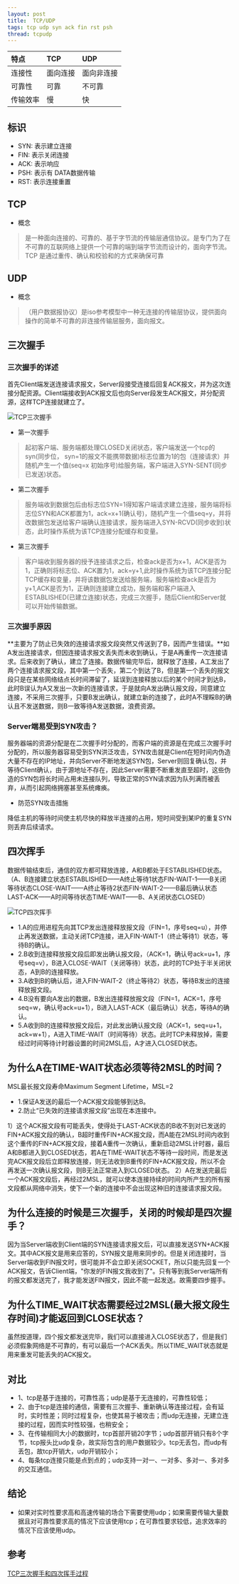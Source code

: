 ```yaml
---
layout: post
title:  TCP/UDP
tags: tcp udp syn ack fin rst psh
thread: tcpudp
---
```

|特点|TCP|UDP|
|:---|:---|:---|
|连接性|面向连接|面向非连接|
|可靠性|可靠|不可靠|
|传输效率|慢|快|

## 标识
* SYN: 表示建立连接
* FIN: 表示关闭连接
* ACK: 表示响应
* PSH: 表示有 DATA数据传输
* RST: 表示连接重置

## TCP

* 概念

> 是一种面向连接的、可靠的、基于字节流的传输层通信协议。是专门为了在不可靠的互联网络上提供一个可靠的端到端字节流而设计的，面向字节流。
> TCP 是通过重传、确认和校验和的方式来确保可靠

## UDP

* 概念

> （用户数据报协议）是iso参考模型中一种无连接的传输层协议，提供面向操作的简单不可靠的非连接传输层服务，面向报文。

## 三次握手

### 三次握手的详述
首先Client端发送连接请求报文，Server段接受连接后回复ACK报文，并为这次连接分配资源。Client端接收到ACK报文后也向Server段发生ACK报文，并分配资源，这样TCP连接就建立了。

![TCP三次握手](/static/images/tcp/tcp-client.png)

* 第一次握手

> 起初客户端、服务端都处理CLOSED关闭状态，客户端发送一个tcp的syn(同步位， syn=1的报文不能携带数据)标志位置为1的包（连接请求）并随机产生一个值(seq=x 初始序号)给服务端，客户端进入SYN-SENT(同步已发送)状态。

* 第二次握手

> 服务端收到数据包后由标志位SYN=1得知客户端请求建立连接，服务端将标志位SYN和ACK都置为1，ack=x+1(确认号)，随机产生一个值seq=y，并将改数据包发送给客户端确认连接请求，服务端进入SYN-RCVD(同步收到)状态，此时操作系统为该TCP连接分配缓存和变量。

* 第三次握手

> 客户端收到服务器的授予连接请求之后，检查ack是否为x+1，ACK是否为1，正确则将标志位、ACK置为1，ack=y+1,此时操作系统为该TCP连接分配TCP缓存和变量，并将该数据包发送给服务端，服务端检查ack是否为y+1,ACK是否为1，正确则连接建立成功，服务端和客户端进入ESTABLISHED(已建立连接)状态，完成三次握手，随后Client和Server就可以开始传输数据。

### 三次握手原因
**主要为了防止已失效的连接请求报文段突然又传送到了B，因而产生错误。**如A发出连接请求，但因连接请求报文丢失而未收到确认，于是A再重传一次连接请求。后来收到了确认，建立了连接。数据传输完毕后，就释放了连接，A工发出了两个连接请求报文段，其中第一个丢失，第二个到达了B，但是第一个丢失的报文段只是在某些网络结点长时间滞留了，延误到连接释放以后的某个时间才到达B，此时B误认为A又发出一次新的连接请求，于是就向A发出确认报文段，同意建立连接，不采用三次握手，只要B发出确认，就建立新的连接了，此时A不理睬B的确认且不发送数据，则B一致等待A发送数据，浪费资源。

### Server端易受到SYN攻击？

服务器端的资源分配是在二次握手时分配的，而客户端的资源是在完成三次握手时分配的，所以服务器容易受到SYN洪泛攻击，SYN攻击就是Client在短时间内伪造大量不存在的IP地址，并向Server不断地发送SYN包，Server则回复确认包，并等待Client确认，由于源地址不存在，因此Server需要不断重发直至超时，这些伪造的SYN包将长时间占用未连接队列，导致正常的SYN请求因为队列满而被丢弃，从而引起网络拥塞甚至系统瘫痪。

* 防范SYN攻击措施

降低主机的等待时间使主机尽快的释放半连接的占用，短时间受到某IP的重复SYN则丢弃后续请求。

## 四次挥手
数据传输结束后，通信的双方都可释放连接，A和B都处于ESTABLISHED状态。（A、B连接建立状态ESTABLISHED——A终止等待1状态FIN-WAIT-1——B关闭等待状态CLOSE-WAIT——A终止等待2状态FIN-WAIT-2——B最后确认状态LAST-ACK——A时间等待状态TIME-WAIT——B、A关闭状态CLOSED）

![TCP四次挥手](/static/images/tcp/tcp-close.png)

* 1.A的应用进程先向其TCP发出连接释放报文段（FIN=1，序号seq=u），并停止再发送数据，主动关闭TCP连接，进入FIN-WAIT-1（终止等待1）状态，等待B的确认。
* 2.B收到连接释放报文段后即发出确认报文段，（ACK=1，确认号ack=u+1，序号seq=v），B进入CLOSE-WAIT（关闭等待）状态，此时的TCP处于半关闭状态，A到B的连接释放。
* 3.A收到B的确认后，进入FIN-WAIT-2（终止等待2）状态，等待B发出的连接释放报文段。
* 4.B没有要向A发出的数据，B发出连接释放报文段（FIN=1，ACK=1，序号seq=w，确认号ack=u+1），B进入LAST-ACK（最后确认）状态，等待A的确认。
* 5.A收到B的连接释放报文段后，对此发出确认报文段（ACK=1，seq=u+1，ack=w+1），A进入TIME-WAIT（时间等待）状态。此时TCP未释放掉，需要经过时间等待计时器设置的时间2MSL后，A才进入CLOSED状态。

## 为什么A在TIME-WAIT状态必须等待2MSL的时间？
MSL最长报文段寿命Maximum Segment Lifetime，MSL=2

* 1.保证A发送的最后一个ACK报文段能够到达B。
* 2.防止“已失效的连接请求报文段”出现在本连接中。

1）这个ACK报文段有可能丢失，使得处于LAST-ACK状态的B收不到对已发送的FIN+ACK报文段的确认，B超时重传FIN+ACK报文段，而A能在2MSL时间内收到这个重传的FIN+ACK报文段，接着A重传一次确认，重新启动2MSL计时器，最后A和B都进入到CLOSED状态，若A在TIME-WAIT状态不等待一段时间，而是发送完ACK报文段后立即释放连接，则无法收到B重传的FIN+ACK报文段，所以不会再发送一次确认报文段，则B无法正常进入到CLOSED状态。
2）A在发送完最后一个ACK报文段后，再经过2MSL，就可以使本连接持续的时间内所产生的所有报文段都从网络中消失，使下一个新的连接中不会出现这种旧的连接请求报文段。

## 为什么连接的时候是三次握手，关闭的时候却是四次握手？
因为当Server端收到Client端的SYN连接请求报文后，可以直接发送SYN+ACK报文。其中ACK报文是用来应答的，SYN报文是用来同步的。但是关闭连接时，当Server端收到FIN报文时，很可能并不会立即关闭SOCKET，所以只能先回复一个ACK报文，告诉Client端，"你发的FIN报文我收到了"。只有等到我Server端所有的报文都发送完了，我才能发送FIN报文，因此不能一起发送。故需要四步握手。

## 为什么TIME_WAIT状态需要经过2MSL(最大报文段生存时间)才能返回到CLOSE状态？
虽然按道理，四个报文都发送完毕，我们可以直接进入CLOSE状态了，但是我们必须假象网络是不可靠的，有可以最后一个ACK丢失。所以TIME_WAIT状态就是用来重发可能丢失的ACK报文。


## 对比
* 1、tcp是基于连接的，可靠性高；udp是基于无连接的，可靠性较低；
* 2、由于tcp是连接的通信，需要有三次握手、重新确认等连接过程，会有延时，实时性差；同时过程复杂，也使其易于被攻击；而udp无连接，无建立连接的过程，因而实时性较强，也稍安全；
* 3、在传输相同大小的数据时，tcp首部开销20字节；udp首部开销只有8个字节，tcp报头比udp复杂，故实际包含的用户数据较少。tcp无丢包，而udp有丢包，故tcp开销大，udp开销较小；
* 4、每条tcp连接只能是点到点的；udp支持一对一、一对多、多对一、多对多的交互通信。

## 结论
* 如果对实时性要求高和高速传输的场合下需要使用udp；如果需要传输大量数据且对可靠性要求高的情况下应该使用tcp；在可靠性要求较低，追求效率的情况下应该使用udp。

## 参考
[TCP三次握手和四次挥手过程](https://www.cnblogs.com/Andya/p/7272462.html)



